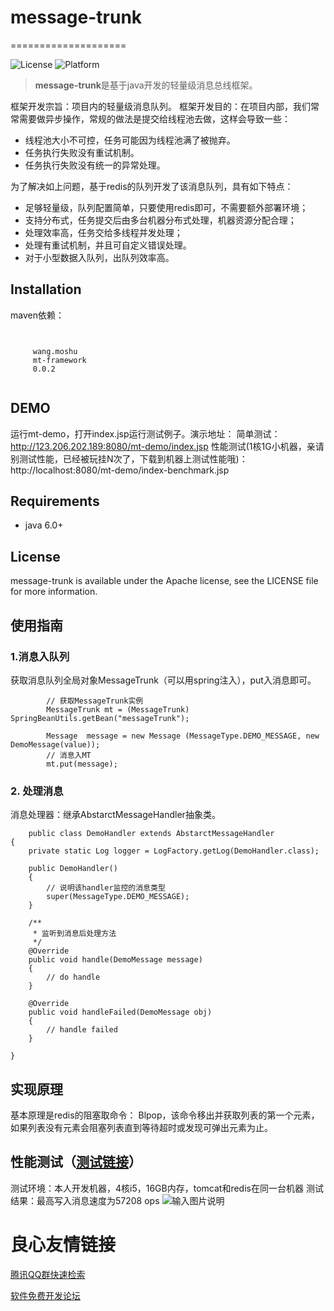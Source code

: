 # message-trunk
====================

![License](https://img.shields.io/cocoapods/l/TWPhotoPicker.svg)
![Platform](https://img.shields.io/badge/platform-java-yellow.svg)
> **message-trunk**是基于java开发的轻量级消息总线框架。 

框架开发宗旨：项目内的轻量级消息队列。
框架开发目的：在项目内部，我们常常需要做异步操作，常规的做法是提交给线程池去做，这样会导致一些：

* 线程池大小不可控，任务可能因为线程池满了被抛弃。
* 任务执行失败没有重试机制。
* 任务执行失败没有统一的异常处理。

为了解决如上问题，基于redis的队列开发了该消息队列，具有如下特点： 

* 足够轻量级，队列配置简单，只要使用redis即可，不需要额外部署环境；
* 支持分布式，任务提交后由多台机器分布式处理，机器资源分配合理；
* 处理效率高，任务交给多线程并发处理； 
* 处理有重试机制，并且可自定义错误处理。
* 对于小型数据入队列，出队列效率高。

  
## Installation
maven依赖：
```
 
 
     wang.moshu 
     mt-framework 
     0.0.2 
 
```


## DEMO

运行mt-demo，打开index.jsp运行测试例子。演示地址：
简单测试：http://123.206.202.189:8080/mt-demo/index.jsp
性能测试(1核1G小机器，亲请别测试性能，已经被玩挂N次了，下载到机器上测试性能哦)：http://localhost:8080/mt-demo/index-benchmark.jsp

## Requirements

* java 6.0+ 


## License

message-trunk is available under the Apache license, see the LICENSE file for more information.

## 使用指南

### 1.消息入队列
获取消息队列全局对象MessageTrunk（可以用spring注入），put入消息即可。

```
        // 获取MessageTrunk实例
        MessageTrunk mt = (MessageTrunk) SpringBeanUtils.getBean("messageTrunk");

        Message  message = new Message (MessageType.DEMO_MESSAGE, new DemoMessage(value));
        // 消息入MT
        mt.put(message);
```

### 2. 处理消息
消息处理器：继承AbstarctMessageHandler抽象类。

```
	public class DemoHandler extends AbstarctMessageHandler 
{
	private static Log logger = LogFactory.getLog(DemoHandler.class);

	public DemoHandler()
	{
		// 说明该handler监控的消息类型
		super(MessageType.DEMO_MESSAGE);
	}

	/**
	 * 监听到消息后处理方法
	 */
	@Override
	public void handle(DemoMessage message)
	{
        // do handle
	}

	@Override
	public void handleFailed(DemoMessage obj)
	{
		// handle failed
	}

}
```

## 实现原理
基本原理是redis的阻塞取命令： Blpop，该命令移出并获取列表的第一个元素， 如果列表没有元素会阻塞列表直到等待超时或发现可弹出元素为止。

## 性能测试（[测试链接][1]）
测试环境：本人开发机器，4核i5，16GB内存，tomcat和redis在同一台机器
测试结果：最高写入消息速度为57208 ops
![输入图片说明](http://git.oschina.net/uploads/images/2017/0328/233047_3182d86b_50648.png "在这里输入图片标题")


  [1]: http://123.206.202.189:8080/mt-demo/index-benchmark.jsp

 # 良心友情链接

[腾讯QQ群快速检索](http://u.720life.cn/s/8cf73f7c)

[软件免费开发论坛](http://u.720life.cn/s/bbb01dc0)